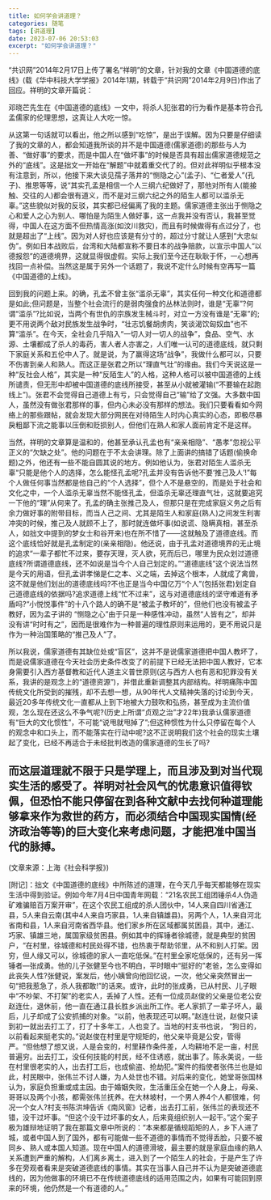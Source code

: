 ```yaml
---
title: 如何学会讲道理？
categories: 随笔
tags: [讲道理]
date: 2023-07-06 20:53:03
excerpt: "如何学会讲道理？"
---
```

“共识网”2014年2月17日上传了署名“祥明”的文章，针对我的文章《中国道德的底线》(载《华中科技大学学报》2014年1期，转载于“共识网”2014年2月9日)作出了回应。祥明的文章开篇说：

邓晓芒先生在《中国道德的底线》一文中，将杀人犯张君的行为看作是基本符合孔孟儒家的伦理思想，这真让人大吃一惊。

从这第一句话就可以看出，他之所以感到“吃惊”，是出于误解。因为只要是仔细读了我的文章的人，都会知道我所谈的并不是中国道德(儒家道德)的那些与人为善、“做好事”的要求，而是中国人在“做坏事”的时候是否具有超出儒家道德规范之外的“底线”。这是拙文一开始在“解题”中就着重交代了的。但对此祥明似乎根本没有注意到，所以，他接下来大谈见孺子落井的“恻隐之心”(孟子)、“仁者爱人”(孔子)、推恩等等，说“其实孔孟是相信一个人三纲六纪做好了，那他对所有人(能接触、交往的人)都会很有道义，而不是对三纲六纪之外的陌生人都可以滥杀无辜。”这些貌似对我的反驳，其实都已经偏离了我的主题。儒家道德主张出于恻隐之心和爱人之心为别人、哪怕是为陌生人做好事，这一点我并没有否认，我甚至觉得，中国人在这方面不但热情高涨(如汶川救灾)，而且有时候做得有点过分了，也就是超出了“上线”。因为对人好也应该是有分寸的，超过分寸就让人感到“大忠似伪”。例如日本战败后，台湾和大陆都宣称不要日本的战争赔款，以宣示中国人“以德报怨”的道德境界，这就显得很虚假。实际上我们至今还在耿耿于怀，一心想再找回一点补偿。当然这是属于另外一个话题了，我说不定什么时候有空再写一篇《中国道德的上线》。

回到我的问题上来。的确，孔孟不曾主张“滥杀无辜”，其实任何一种文化和道德都是如此;但问题是，当整个社会流行的是弱肉强食的丛林法则时，谁是“无辜”?何谓“滥杀”?比如说，当两个有世仇的宗族发生械斗时，对立一方没有谁是“无辜”的;更不用说两个敌对民族发生战争时，“壮志饥餐胡虏肉，笑谈渴饮匈奴血”也不算“滥杀”。在今天，全社会几乎陷入“一切人对一切人的战争”，食品、空气、水源、土壤都成了杀人的毒药，害人者人亦害之，人们唯一认可的道德底线，就只剩下家庭关系和五伦中人了。就是说，为了赢得这场“战争”，我做什么都可以，只要不伤害到亲人和熟人。而这正是张君之所以“理直气壮”的缘由。我们今天说这是一种“反社会人格”，其实是一种“反陌生人”的人格，这种人格可以被中国道德的上线所谴责，但无形中却被中国道德的底线所接受，甚至从小就被灌输(“不要输在起跑线上”)。张君不会觉得自己道德上有亏，只会觉得自己“输”给了文强。大多数中国人，虽然没有做张君那样的事，但内心未必没有那样的想法。我们只要看看如今网络上的那些跟帖，就会发现大部分网民在对待陌生人时内心真实的心态，即极尽暴戾粗鄙下流之能事以压倒和贬损别人，但他们在熟人和家人面前肯定不是这样。

当然，祥明的文章算是温和的，他甚至承认孔孟也有“亲亲相隐”、“愚孝”忽视公平正义的“欠缺之处”。他的问题在于不太会讲理。除了上面讲的搞错了话题(偷换命题)之外，他还有一些不能自圆其说的地方。例如他认为，张君对陌生人滥杀无辜“只能是他个人的选择，怎么能怪孔孟呢?孔孟并没有告诉他不要‘推己及人’!”每个人做任何事当然都是他自己的“个人选择”，但个人不是悬空的，而是处于社会和文化之中，一个人滥杀无辜当然不能怪孔孟，但滥杀无辜还理直气壮，这就要追究一下他的“理”从何来了。孔孟的确主张推己及人，但那只是在完成家庭义务之后有余力做好事的附带目标，而当人己之间、尤其是陌生人和家庭(熟人)之间发生利害冲突的时候，推己及人就顾不上了，那时就连做坏事(如说谎、隐瞒真相，甚至杀人，如拙文中提到的梦女士和谷开来)也在所不惜了——这就触及了道德底线。而这个底线恰好就是孔孟制定的(亲亲相隐)。他还说，由于孔孟对道德境界的无止境的追求“一辈子都忙不过来，要存天理，灭人欲，死而后已，哪里为民众划过道德底线?所谓道德底线，还不如说是当今个人自己划定的。”“道德底线”这个说法当然是今天的用语，但孔孟讲孝悌是仁之本、义之端，去掉这个根本，人就成了禽兽，这不就是他们划出的道德底线吗?不也正是当今中国亿万“个人”(包括张君)划定自己道德底线的依据吗?追求道德上线“忙不过来”，这与对道德底线的坚守难道有矛盾吗?“小悦悦事件”的十八个路人的确不是“被孟子教坏的”，但他们也没有被孟子教好，因为孟子讲的 “恻隐之心”由于只是一种感性冲动，虽然“人皆有之”，却并没有讲“时时有之”，因而是很难作为一种普遍的理性原则来运用的，更不用说只是作为一种治国策略的“推己及人”了。

所以我说，儒家道德有其缺位处或“盲区”，这并不是说儒家道德把中国人教坏了，而是说儒家道德在今天社会历史条件改变了的前提下已经无法把中国人教好，它本身需要引入西方基督教和近代人道主义普世原则(这与西方人也有恶和犯罪没有关系，我讲的是观念上的“道德资源”)，并借此重新调整其内部结构。祥明痛陈中国传统文化所受到的摧残，却不去想一想，从90年代人文精神失落的讨论到今天，最近20多年传统文化一直都从上到下地被大力鼓吹和弘扬，甚至成为主流价值观，怎么现在还这么不争气呢?(历史上所谓“贞观之治”才22年)我承认儒家道德有“巨大的文化惯性”，不可能“说甩就甩掉了”;但这种惯性为什么只停留在每个人的观念中和口头上，而不能落实在行动中呢?这不正说明我们这个社会的现实土壤起了变化，已经不再适合于未经批判改造的儒家道德的生长了吗?

而这层道理就不限于只是学理上，而且涉及到对当代现实生活的感受了。祥明对社会风气的忧患意识值得钦佩，但恐怕不能只停留在到各种文献中去找何种道理能够拿来作为救世的药方，而必须结合中国现实国情(经济政治等等)的巨大变化来考虑问题，才能把准中国当代的脉搏。
--------
(文章来源：上海《社会科学报》)

[附记]：拙文《中国道德的底线》中所陈述的道理，在今天几乎每天都能够在现实生活中得到验证。例如今年7月4日中国青年网载：“21名农民工组团锤杀4人伪造矿难骗赔百万案开审”，在这个农民工组成的杀人团伙中，14人来自四川省通江县，5人来自云南(其中4人来自巧家县，1人来自镇雄县)。另两个人，1人来自河北省南和县，1人来自河南省西华县。他们家乡所在区域都属贫困县，其中，通江、巧家、镇雄三地，属国家级贫困县。例如其中的挥锤者徐城德，就是典型的贫困户，“在村里，徐城德和村民处得不错，也热衷于帮助邻里，从不和别人打架。因穷，但人缘又可以，徐城德的家人一直吃低保。”在村里全家吃低保的，还有另一挥锤者—张成勇。他的儿子张健至今也不明白，平时眼中“挺好的”老爸，怎么变得如此丧失人性?张健说，案发后，他小姨曾向他回忆说，一次，他父亲突然冒出一句“把我惹急了，杀人我都敢!”的话来。或许，此时的张成勇，已从村民、儿子眼中“不吵架、不打架”的老实人，丢掉了人性。还有一位成员赵俊的父亲是位老公安赵连仕，退休前，他一直在通江县长胜乡派出所工作。老人家抓了一辈子坏人，最后，儿子却成了公安抓捕的对象。“以前，他表现还可以啊。”赵连仕说，赵俊只读到初一就出去打工了，打了十多年工，人也变了。当地的村支书也说， “狗日的，以前看起来挺老实的。”说赵俊在村里是守规矩的，他父亲毕竟是公安，管得严。“但他想了想又说，人是会变的，村里耕作条件差，人均耕地不足一亩，村民普遍穷。出去打工，没任何技能的村民，经不住诱惑，就出事了。陈永美说，一些在村里很老实的人，出去打工后，也成偷盗、抢劫犯。”案件的指使者张伟兰也是如此，村民眼中，张伟兰不讨人嫌，为人处世也不错。对后来的变化，她堂哥张国林认为，家庭负担重或成主因。由于婚姻失败，生活重压全在她一个人身上，母亲、哥哥以及两个小孩，都需张伟兰抚养。在大林坡村，一个男人养4个人都很难，何况一个女人?村支书陈洪坤告诉《南风窗》记者，出去打工前，张伟兰的表现还不错，没干过坏事。“但这个没干过坏事的女人，后来竟组织别人一起干。”这个案子极为雄辩地证明了我在那篇文章中所说的：“本来都是循规蹈矩的人，乡下人进了城，或者中国人到了国外，都有可能做一些不道德的事情而不觉得丢脸，只要不被同乡、熟人或本国人知道。现在中国人的道德滑坡，最主要的就是家庭血缘的熟人关系遭到严重的解构，人们离乡离土，进入到了一个陌生人的社会，于是产生了许多在旁观者看来是突破道德底线的事情。其实在当事人自己并不认为是突破道德底线的，因为他做事的环境已不在传统道德底线的适用范围之内，如果有可能回到原来的环境，他仍然是一个有道德的人。”

